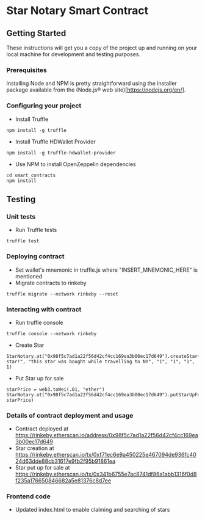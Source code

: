 # Star Notary Smart Contract

## Getting Started

These instructions will get you a copy of the project up and running on your local machine for development and testing purposes.

### Prerequisites

Installing Node and NPM is pretty straightforward using the installer package available from the (Node.js® web site)[https://nodejs.org/en/].

### Configuring your project

- Install Truffle
```
npm install -g truffle
```
- Install Truffle HDWallet Provider
```
npm install -g truffle-hdwallet-provider
```
- Use NPM to install OpenZeppelin dependencies
```
cd smart_contracts
npm install
```

## Testing

### Unit tests

- Run Truffle tests
```
truffle test
```

### Deploying contract

- Set wallet's mnemonic in truffle.js where "INSERT_MNEMONIC_HERE" is mentioned
- Migrate contracts to rinkeby
```
truffle migrate --network rinkeby --reset
```

### Interacting with contract

- Run truffle console
```
truffle console --network rinkeby
```
- Create Star
```
StarNotary.at("0x98f5c7ad1a22f56d42cf4cc169ea3b00ec17d649").createStar("awesome star!", "this star was bought while travelling to NY", "1", "1", "1", 1)
```
- Put Star up for sale
```
starPrice = web3.toWei(.01, "ether")
StarNotary.at("0x98f5c7ad1a22f56d42cf4cc169ea3b00ec17d649").putStarUpForSale(1, starPrice)
```

### Details of contract deployment and usage

- Contract deployed at https://rinkeby.etherscan.io/address/0x98f5c7ad1a22f56d42cf4cc169ea3b00ec17d649
- Star creation at https://rinkeby.etherscan.io/tx/0xf71ec6e9a450225e467094de936fc4024d63dde88cb31617e9fb2f95b91861ea
- Star put up for sale at https://rinkeby.etherscan.io/tx/0x341b6755e7ac8741df86a1abb1316f0d8f235a176650846682a5e81376c8d7ee

### Frontend code

- Updated index.html to enable claiming and searching of stars